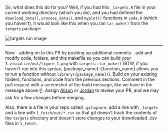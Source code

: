 So, what does this do for you? Well, if you had this `_targets.R` file in your current working directory (which you do), and you had defined the `download_data()`, `process_data()`, and `myplot()` functions in `code.R` (which you haven't), it would look like this when you ran `tar_make()` from the `targets` package:

![targets run image](https://user-images.githubusercontent.com/13220910/113453031-ce5fe500-93ca-11eb-93ee-1485aa0b4686.png)

---
Now - adding on to this PR by pushing up additional commits - add and modify code, folders, and this makefile so you can build _your_ `3_visualize/out/figure_1.png` with `targets::tar_make()` (BTW, if you haven't run into this syntax, {package_name}::{function_name} allows you to run a function without `library({package_name})`). Build on your existing folders, functions, and code from the previous sections. Comment in the pull request with a screenshot of the build message, like we have in the message above :point_up:. Assign [Alison](https://github.com/aappling-usgs) or [Jordan](https://github.com/jread-usgs) to review your PR, and we may ask for a few changes before merging. 

Also, there is a file in your repo called `.gitignore`. add a line with `_targets` and a line with `1_fetch/out/*.csv` so that git doesn't track the contents of the `targets` directory and doesn't store changes to your downloaded .csv files in `1_fetch`. 

